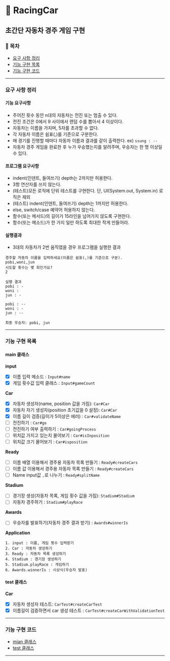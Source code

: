 🚗 RacingCar 
========================
초간단 자동차 경주 게임 구현
--------------------------

### 📌 목차
- [요구 사항 정리](#요구-사항-정리)
- [기능 구현 목록](#기능-구현-목록)
- [기능 구현 코드](#기능-구현-코드)

---

### 요구 사항 정리  
#### 기능 요구사항
- 주어진 횟수 동안 n대의 자동차는 전진 또는 멈출 수 있다. 
- 전진 조건은 0에서 9 사이에서 랜덤 수를 뽑아서 4 이상이다.
- 자동차는 이름을 가지며, 5자를 초과할 수 없다.
- 각 자동차 이름은 쉼표(,)를 기준으로 구분한다.
- 매 경기를 진행할 때마다 자동차 이름과 결과를 같이 출력한다. ex) `ssung : --`
- 자동차 경주 게임을 완료한 후 누가 우승했는지를 알려주며, 우승자는 한 명 이상일 수 있다.

#### 프로그램 요구사항
- indent(인덴트, 들여쓰기) depth는 2까지만 허용한다.
- 3항 연산자를 쓰지 않는다.
- (테스트)모든 로직에 단위 테스트를 구현한다. 단, UI(System.out, System.in) 로직은 제외
- (테스트) indent(인덴트, 들여쓰기) depth는 1까지만 허용한다.
- else, switch/case 예약어 허용하지 않는다.
- 함수(또는 메서드)의 길이가 15라인을 넘어가지 않도록 구현한다.
- 함수(또는 메소드)가 한 가지 일만 하도록 최대한 작게 만들어라.

#### 실행결과
- 3대의 자동차가 2번 움직였을 경우 프로그램을 실행한 결과
```text
경주할 자동차 이름을 입력하세요(이름은 쉼표(,)를 기준으로 구분).
pobi,woni,jun
시도할 횟수는 몇 회인가요?
2

실행 결과
pobi : -
woni : 
jun : -

pobi : --
woni : -
jun : --

최종 우승자: pobi, jun
```

---

### 기능 구현 목록
#### main 클래스
**input**
- [x] 이름 입력 메소드 : `Input#name`
- [x] 게임 횟수값 입력 클래스 :  `Input#gameCount`

**Car**
- [x] 자동차 생성자(name, position 값을 가짐): `Car#Car`
- [x] 자동차 자기 생성자(position 초기값을 0 설정): `Car#Car`
- [x] 이름 길이 검증(길이가 5이상은 에러) :  `Car#validateName`
- [ ] 전진하기 : `Car#go`
- [ ] 전진하기 여부 출력하기 : `Car#goingProcess`
- [ ] 위치값 가지고 있는지 물어보기 : `Car#isInposition`
- [ ] 위치값 크기 물어보기 : `Car#isposition`

**Ready**
- [ ] 이름 배열 이용해서 경주용 자동차 목록 만들기 : `Ready#createCars`
- [ ] 이름 값 이용해서 경주용 자동차 목록 만들기 : `Ready#createCars`
- [ ] Name input값 `,`로 나누기 :  `Ready#splitName`

**Stadium**
- [ ] 경기장 생성(자동차 목록, 게임 횟수 값을 가짐): `Stadium#Stadium`
- [ ] 자동차 경주하기 : `Stadium#playRace`

**Awards**
- [ ] 우승자를 발표하기(자동차 경주 결과 받기) : `Awards#winnerIs`

**Application**
```text
1. input : 이름, 게임 횟수 입력받기
2. Car : 자동차 생성하기
3. Ready : 자동차 목록 생성하기
4. Stadium : 경기장 생성하기
5. Stadium.playRace : 게임하기
6. Awards.winnerIs : 시상식(우승자 발표)
```

#### test 클래스
**Car**
- [x] 자동차 생성자 테스트: `CarTest#createCarTest`
- [x] 이름길이 검증하면서 car 생성 테스트 : `CarTest#createCarWithValidationTest`

---

### 기능 구현 코드
- [mian 클래스][M]
- [test 클래스][T]

---

[M]:https://github.com/Data-ssung/java-racingcar/tree/ssungwork/src/main/java/racingCar
[T]:https://github.com/Data-ssung/java-racingcar/tree/ssungwork/src/test/java/racingCar
